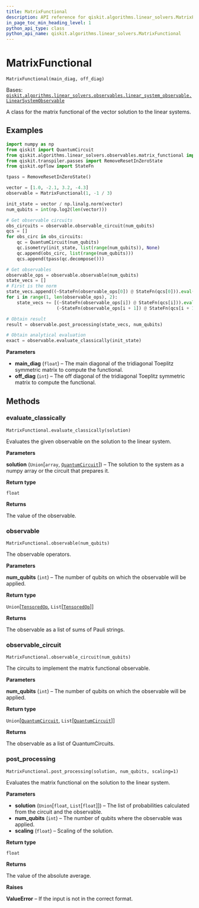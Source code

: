 ```yaml
---
title: MatrixFunctional
description: API reference for qiskit.algorithms.linear_solvers.MatrixFunctional
in_page_toc_min_heading_level: 1
python_api_type: class
python_api_name: qiskit.algorithms.linear_solvers.MatrixFunctional
---
```


# MatrixFunctional

<span id="qiskit.algorithms.linear_solvers.MatrixFunctional" />

`MatrixFunctional(main_diag, off_diag)`

Bases: [`qiskit.algorithms.linear_solvers.observables.linear_system_observable.LinearSystemObservable`](qiskit.algorithms.linear_solvers.LinearSystemObservable "qiskit.algorithms.linear_solvers.observables.linear_system_observable.LinearSystemObservable")

A class for the matrix functional of the vector solution to the linear systems.

## Examples

```python
import numpy as np
from qiskit import QuantumCircuit
from qiskit.algorithms.linear_solvers.observables.matrix_functional import             MatrixFunctional
from qiskit.transpiler.passes import RemoveResetInZeroState
from qiskit.opflow import StateFn

tpass = RemoveResetInZeroState()

vector = [1.0, -2.1, 3.2, -4.3]
observable = MatrixFunctional(1, -1 / 3)

init_state = vector / np.linalg.norm(vector)
num_qubits = int(np.log2(len(vector)))

# Get observable circuits
obs_circuits = observable.observable_circuit(num_qubits)
qcs = []
for obs_circ in obs_circuits:
    qc = QuantumCircuit(num_qubits)
    qc.isometry(init_state, list(range(num_qubits)), None)
    qc.append(obs_circ, list(range(num_qubits)))
    qcs.append(tpass(qc.decompose()))

# Get observables
observable_ops = observable.observable(num_qubits)
state_vecs = []
# First is the norm
state_vecs.append((~StateFn(observable_ops[0]) @ StateFn(qcs[0])).eval())
for i in range(1, len(observable_ops), 2):
    state_vecs += [(~StateFn(observable_ops[i]) @ StateFn(qcs[i])).eval(),
                   (~StateFn(observable_ops[i + 1]) @ StateFn(qcs[i + 1])).eval()]

# Obtain result
result = observable.post_processing(state_vecs, num_qubits)

# Obtain analytical evaluation
exact = observable.evaluate_classically(init_state)
```

**Parameters**

*   **main\_diag** (`float`) – The main diagonal of the tridiagonal Toeplitz symmetric matrix to compute the functional.
*   **off\_diag** (`int`) – The off diagonal of the tridiagonal Toeplitz symmetric matrix to compute the functional.

## Methods

### evaluate\_classically

<span id="qiskit.algorithms.linear_solvers.MatrixFunctional.evaluate_classically" />

`MatrixFunctional.evaluate_classically(solution)`

Evaluates the given observable on the solution to the linear system.

**Parameters**

**solution** (`Union`\[`array`, [`QuantumCircuit`](qiskit.circuit.QuantumCircuit "qiskit.circuit.quantumcircuit.QuantumCircuit")]) – The solution to the system as a numpy array or the circuit that prepares it.

**Return type**

`float`

**Returns**

The value of the observable.

### observable

<span id="qiskit.algorithms.linear_solvers.MatrixFunctional.observable" />

`MatrixFunctional.observable(num_qubits)`

The observable operators.

**Parameters**

**num\_qubits** (`int`) – The number of qubits on which the observable will be applied.

**Return type**

`Union`\[[`TensoredOp`](qiskit.opflow.list_ops.TensoredOp "qiskit.opflow.list_ops.tensored_op.TensoredOp"), `List`\[[`TensoredOp`](qiskit.opflow.list_ops.TensoredOp "qiskit.opflow.list_ops.tensored_op.TensoredOp")]]

**Returns**

The observable as a list of sums of Pauli strings.

### observable\_circuit

<span id="qiskit.algorithms.linear_solvers.MatrixFunctional.observable_circuit" />

`MatrixFunctional.observable_circuit(num_qubits)`

The circuits to implement the matrix functional observable.

**Parameters**

**num\_qubits** (`int`) – The number of qubits on which the observable will be applied.

**Return type**

`Union`\[[`QuantumCircuit`](qiskit.circuit.QuantumCircuit "qiskit.circuit.quantumcircuit.QuantumCircuit"), `List`\[[`QuantumCircuit`](qiskit.circuit.QuantumCircuit "qiskit.circuit.quantumcircuit.QuantumCircuit")]]

**Returns**

The observable as a list of QuantumCircuits.

### post\_processing

<span id="qiskit.algorithms.linear_solvers.MatrixFunctional.post_processing" />

`MatrixFunctional.post_processing(solution, num_qubits, scaling=1)`

Evaluates the matrix functional on the solution to the linear system.

**Parameters**

*   **solution** (`Union`\[`float`, `List`\[`float`]]) – The list of probabilities calculated from the circuit and the observable.
*   **num\_qubits** (`int`) – The number of qubits where the observable was applied.
*   **scaling** (`float`) – Scaling of the solution.

**Return type**

`float`

**Returns**

The value of the absolute average.

**Raises**

**ValueError** – If the input is not in the correct format.

